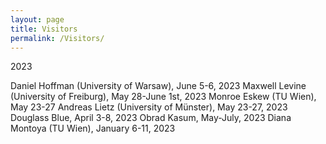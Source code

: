 ```yaml
---
layout: page
title: Visitors
permalink: /Visitors/
---
```


2023

Daniel Hoffman (University of Warsaw), June 5-6, 2023 
Maxwell Levine (University of Freiburg), May 28-June 1st, 2023 
Monroe Eskew (TU Wien), May 23-27 
Andreas Lietz (University of Münster), May 23-27, 2023
Douglass Blue, April 3-8, 2023
Obrad Kasum, May-July, 2023
Diana Montoya (TU Wien), January 6-11, 2023
